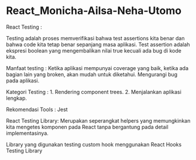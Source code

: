 # React_Monicha-Ailsa-Neha-Utomo

React Testing :

Testing adalah proses memverifikasi bahwa test assertions kita benar dan bahwa code kita tetap benar sepanjang masa aplikasi. Test assertion adalah ekspresi boolean yang mengembalikan nilai true kecuali ada bug di kode kita.

Manfaat testing : Ketika aplikasi mempunyai coverage yang baik, ketika ada bagian lain yang broken, akan mudah untuk diketahui. Mengurangi bug pada aplikasi.

Kategori Testing : 1. Rendering component trees. 2. Menjalankan aplikasi lengkap. 

Rekomendasi Tools : Jest

React Testing Library: Merupakan seperangkat helpers yang memungkinkan kita mengetes komponen pada React tanpa bergantung pada detail implementasinya.

Library yang digunakan testing custom hook menggunakan React Hooks Testing Library

